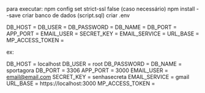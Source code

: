 para executar:
npm config set strict-ssl false (caso necessário)
npm install --save
criar banco de dados (script.sql)
criar .env

DB_HOST        = 
DB_USER        =
DB_PASSWORD    =
DB_NAME        =
DB_PORT        =
APP_PORT       =
EMAIL_USER     =
SECRET_KEY     =
EMAIL_SERVICE  =
URL_BASE       =
MP_ACCESS_TOKEN =

ex:

DB_HOST        = localhost
DB_USER        = root
DB_PASSWORD    = 
DB_NAME        = sportagora
DB_PORT        = 3306
APP_PORT       = 3000
EMAIL_USER     = email@email.com
SECRET_KEY     = senhasecreta
EMAIL_SERVICE  = gmail
URL_BASE       = https://localhost:3000
MP_ACCESS_TOKEN =
